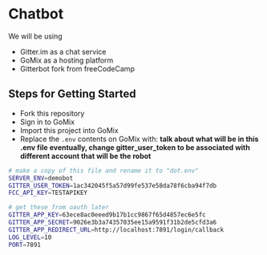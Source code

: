 # Chatbot

We will be using
- Gitter.im as a chat service
- GoMix as a hosting platform
- Gitterbot fork from freeCodeCamp

## Steps for Getting Started
- Fork this repository
- Sign in to GoMix
- Import this project into GoMix
- Replace the `.env` contents on GoMix with:
**talk about what will be in this .env file eventually, change gitter_user_token to be associated with different account that will be the robot**

```sh
# make a copy of this file and rename it to "dot.env"
SERVER_ENV=demobot
GITTER_USER_TOKEN=1ac342045f5a57d99fe537e58da78f6cba94f7db
FCC_API_KEY=TESTAPIKEY

# get these from oauth later
GITTER_APP_KEY=63ece8ac0eeed9b17b1cc9867f65d4857ec6e5fc
GITTER_APP_SECRET=9026e3b3a74357035ee15a9591f31b2de5cfd3a6
GITTER_APP_REDIRECT_URL=http://localhost:7891/login/callback
LOG_LEVEL=10
PORT=7891
```
